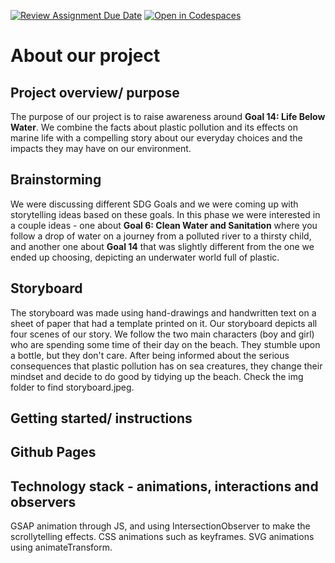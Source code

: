 [![Review Assignment Due Date](https://classroom.github.com/assets/deadline-readme-button-22041afd0340ce965d47ae6ef1cefeee28c7c493a6346c4f15d667ab976d596c.svg)](https://classroom.github.com/a/Hl2JaK93)
[![Open in Codespaces](https://classroom.github.com/assets/launch-codespace-2972f46106e565e64193e422d61a12cf1da4916b45550586e14ef0a7c637dd04.svg)](https://classroom.github.com/open-in-codespaces?assignment_repo_id=19216546)

# About our project

## Project overview/ purpose
The purpose of our project is to raise awareness around **Goal 14: Life Below Water**. We combine the facts about plastic pollution and its effects on marine life with a compelling story about our everyday choices and the impacts they may have on our environment. 

## Brainstorming
We were discussing different SDG Goals and we were coming up with storytelling ideas based on these goals. In this phase we were interested in a couple ideas - one about **Goal 6: Clean Water and Sanitation** where you follow a drop of water on a journey from a polluted river to a thirsty child, and another one about **Goal 14** that was slightly different from the one we ended up choosing, depicting an underwater world full of plastic. 

## Storyboard
The storyboard was made using hand-drawings and handwritten text on a sheet of paper that had a template printed on it. Our storyboard depicts all four scenes of our story. We follow the two main characters (boy and girl) who are spending some time of their day on the beach. They stumble upon a bottle, but they don't care. After being informed about the serious consequences that plastic pollution has on sea creatures, they change their mindset and decide to do good by tidying up the beach.
Check the img folder to find storyboard.jpeg.

## Getting started/ instructions

## Github Pages

## Technology stack - animations, interactions and observers
GSAP animation through JS, and using IntersectionObserver to make the scrollytelling effects. CSS animations such as keyframes. SVG animations using animateTransform. 
